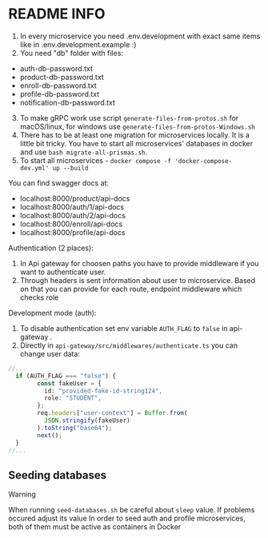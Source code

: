 # README INFO

1. In every microservice you need .env.development with exact same items like in .env.development.example :)
2. You need "db" folder with files:

- auth-db-password.txt
- product-db-password.txt
- enroll-db-password.txt
- profile-db-password.txt
- notification-db-password.txt

3. To make gRPC work use script `generate-files-from-protos.sh` for macOS/linux, for windows use `generate-files-from-protos-Windows.sh`
4. There has to be at least one migration for microservices locally. It is a little bit tricky. You have to start all microservices' databases in docker and use `bash migrate-all-prismas.sh`.
5. To start all microservices - `docker compose -f 'docker-compose-dev.yml' up --build`

You can find swagger docs at:

- localhost:8000/product/api-docs
- localhost:8000/auth/1/api-docs
- localhost:8000/auth/2/api-docs
- localhost:8000/enroll/api-docs
- localhost:8000/profile/api-docs

Authentication (2 places):

1. In Api gateway for choosen paths you have to provide middleware if you want to authenticate user.
2. Through headers is sent information about user to microservice. Based on that you can provide for each route, endpoint middleware which checks role

Development mode (auth):

1. To disable authentication set env variable `AUTH_FLAG` to `false` in api-gateway .
2. Directly in `api-gateway/src/middlewares/authenticate.ts` you can change user data:

```ts
//...
  if (AUTH_FLAG === "false") {
        const fakeUser = {
          id: "provided-fake-id-string124",
          role: "STUDENT",
        };
        req.headers["user-context"] = Buffer.from(
          JSON.stringify(fakeUser)
        ).toString("base64");
        next();
  }
//...
```

## Seeding databases
> [!WARNING]
> When running `seed-databases.sh` be careful about `sleep` value. If problems occured adjust its value
> In order to seed auth and profile microservices, both of them must be active as containers in Docker
